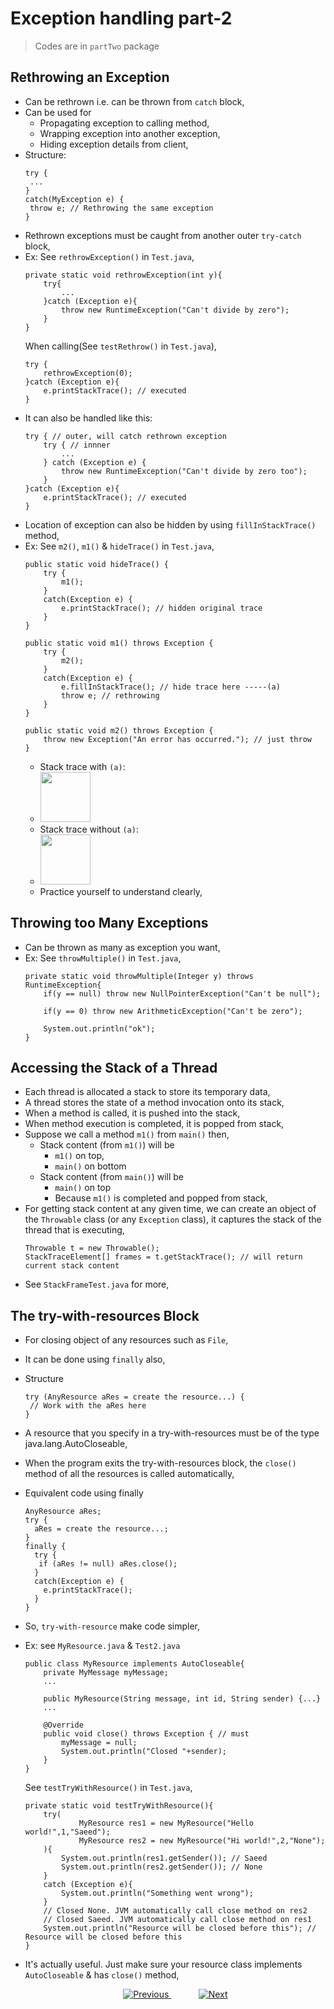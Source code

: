 
# Exception handling part-2
> Codes are in `partTwo` package

## Rethrowing an Exception
- Can be rethrown i.e. can be thrown from `catch` block,
- Can be used for
  - Propagating exception to calling method,
  - Wrapping exception into another exception,
  - Hiding exception details from client,
- Structure:
    ```
    try {
     ...
    }
    catch(MyException e) {
     throw e; // Rethrowing the same exception
    }
    ```
- Rethrown exceptions must be caught from another outer `try-catch` block,
- Ex: See `rethrowException()` in `Test.java`,
  ```
  private static void rethrowException(int y){
      try{
          ...
      }catch (Exception e){
          throw new RuntimeException("Can't divide by zero");
      }
  }
  ```
  When calling(See `testRethrow()` in `Test.java`),
  ```
  try {
      rethrowException(0);
  }catch (Exception e){
      e.printStackTrace(); // executed
  }
  ```
- It can also be handled like this:
  ```
  try { // outer, will catch rethrown exception
      try { // innner
          ...
      } catch (Exception e) {
          throw new RuntimeException("Can't divide by zero too");
      }
  }catch (Exception e){
      e.printStackTrace(); // executed
  }
  ```
- Location of exception can also be hidden by using `fillInStackTrace()` method,
- Ex: See `m2()`, `m1()` & `hideTrace()` in  `Test.java`,
  ```
  public static void hideTrace() {
      try {
          m1();
      }
      catch(Exception e) {
          e.printStackTrace(); // hidden original trace
      }
  }
  ```
  ```  
  public static void m1() throws Exception {
      try {
          m2();
      }
      catch(Exception e) {
          e.fillInStackTrace(); // hide trace here -----(a)
          throw e; // rethrowing
      }
  }
  ```
  ```
  public static void m2() throws Exception {
      throw new Exception("An error has occurred."); // just throw
  }
  ```
  - Stack trace with `(a)`:
  - <img src="files/with_fill_stack.jpg" height="80px">
  - Stack trace without `(a)`:
  - <img src="files/without_fill_stack.jpg" height="80px">
  - Practice yourself to understand clearly,
  

## Throwing too Many Exceptions
- Can be thrown as many as exception you want,
- Ex: See `throwMultiple()` in `Test.java`,
  ```
  private static void throwMultiple(Integer y) throws RuntimeException{
      if(y == null) throw new NullPointerException("Can't be null");
  
      if(y == 0) throw new ArithmeticException("Can't be zero");
  
      System.out.println("ok");
  }
  ```


## Accessing the Stack of a Thread
- Each thread is allocated a stack to store its temporary data,
- A thread stores the state of a method invocation onto its stack,
- When a method is called, it is pushed into the stack,
- When method execution is completed, it is popped from stack,
- Suppose we call a method `m1()` from `main()` then,
  - Stack content (from `m1()`) will be 
    - `m1()` on top,
    - `main()` on bottom
  - Stack content (from `main()`) will be
    - `main()` on top
    - Because `m1()` is completed and popped from stack,
- For getting stack content at any given time, we can create an object of the `Throwable` class (or any `Exception` class), it captures the stack of the thread that is executing,
  ```
  Throwable t = new Throwable();
  StackTraceElement[] frames = t.getStackTrace(); // will return current stack content
  ```
- See `StackFrameTest.java` for more,


## The try-with-resources Block
- For closing object of any resources such as `File`,
- It can be done using `finally` also,
- Structure
  ```
  try (AnyResource aRes = create the resource...) {
   // Work with the aRes here
  }
  ```
- A resource that you specify in a try-with-resources must be of the type java.lang.AutoCloseable,
- When the program exits the try-with-resources block, the `close()` method of all the resources is called automatically,
- Equivalent code using finally
  ```
  AnyResource aRes;
  try {
    aRes = create the resource...;
  }
  finally {
    try {
     if (aRes != null) aRes.close();
    }
    catch(Exception e) {
      e.printStackTrace();
    }
  }
  ```
- So, `try-with-resource` make code simpler,
- Ex: see `MyResource.java` & `Test2.java`
  ```
  public class MyResource implements AutoCloseable{
      private MyMessage myMessage;
      ...
  
      public MyResource(String message, int id, String sender) {...}
      ...
      
      @Override
      public void close() throws Exception { // must
          myMessage = null;
          System.out.println("Closed "+sender);
      }
  }
  ```
  See `testTryWithResource()` in `Test.java`,
  ```
  private static void testTryWithResource(){
      try(
              MyResource res1 = new MyResource("Hello world!",1,"Saeed");
              MyResource res2 = new MyResource("Hi world!",2,"None");
      ){
          System.out.println(res1.getSender()); // Saeed
          System.out.println(res2.getSender()); // None
      }
      catch (Exception e){
          System.out.println("Something went wrong");
      }
      // Closed None. JVM automatically call close method on res2
      // Closed Saeed. JVM automatically call close method on res1
      System.out.println("Resource will be closed before this"); // Resource will be closed before this
  }
  ```
- It's actually useful. Just make sure your resource class implements `AutoCloseable` & has `close()` method,

    
    
    <!-- bottom_nav_bar_1243 -->
    <div align="center">
    <a href="../exceptionhandling/part1/">
        <img src="https://img.shields.io/badge/◀%20Previous-blue?style=for-the-badge" alt="Previous">
    </a>
    &nbsp;&nbsp;&nbsp;&nbsp;&nbsp;&nbsp;&nbsp;&nbsp;&nbsp;&nbsp;
    <a href="../assertion/">
        <img src="https://img.shields.io/badge/Next%20▶-blue?style=for-the-badge" alt="Next">
    </a>
    </div>
    <!-- bottom_nav_bar_1243 -->
    